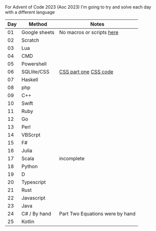 For Advent of Code 2023 (Aoc 2023) I'm going to try and solve each day with a different language

| Day | Method | Notes |
| -------- | ------- | ------- |
| 01  | Google sheets | No macros or scripts [here](https://docs.google.com/spreadsheets/d/1hVpdPpHFQpHOOXrn07YNOe3mo9AyXxWZEmp06OBeaPs/edit?usp=sharing) |
| 02  | Scratch |  |
| 03  | Lua |  |
| 04  | CMD |  |
| 05  | Powershell |  |
| 06  | SQLlite/CSS | [CSS part one](https://quarknerd.github.io/noJS/AOC-2023-Day6.html/) [CSS code](https://github.com/QuarkNerd/noJS/blob/main/AOC-2023-Day6.html)|
| 07  | Haskell |  |
| 08  | php |  |
| 09  | C++ |  |
| 10  | Swift |  |
| 11  | Ruby |  |
| 12  | Go |  |
| 13  | Perl |  |
| 14  | VBScrpt |  |
| 15  | F# |  |
| 16  | Julia |  |
| 17  | Scala | incomplete |
| 18  | Python |  |
| 19  | D |  |
| 20  | Typescript |  |
| 21  | Rust |  |
| 22  | Javascript |  |
| 23  | Java |  |
| 24  | C# / By hand | Part Two Equations were by hand |
| 25  | Kotlin |  |
